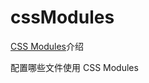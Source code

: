 # cssModules


[CSS Modules](http://www.ruanyifeng.com/blog/2016/06/css_modules.html)介绍

配置哪些文件使用 CSS Modules 
